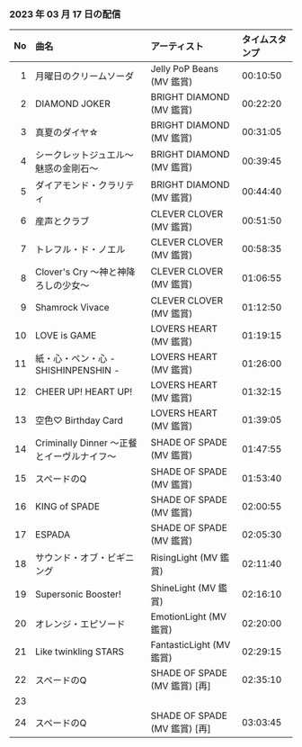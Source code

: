 ﻿### 2023 年 03 月 17 日の配信
| No | 曲名 | アーティスト | タイムスタンプ |
| --: | :-- | :-- | :-- |
| 1 | 月曜日のクリームソーダ | Jelly PoP Beans (MV 鑑賞) | 00:10:50 |
| 2 | DIAMOND JOKER | BRIGHT DIAMOND (MV 鑑賞) | 00:22:20 |
| 3 | 真夏のダイヤ☆ | BRIGHT DIAMOND (MV 鑑賞) | 00:31:05 |
| 4 | シークレットジュエル～魅惑の金剛石～ | BRIGHT DIAMOND (MV 鑑賞) | 00:39:45 |
| 5 | ダイアモンド・クラリティ | BRIGHT DIAMOND (MV 鑑賞) | 00:44:40 |
| 6 | 産声とクラブ | CLEVER CLOVER (MV 鑑賞) | 00:51:50 |
| 7 | トレフル・ド・ノエル | CLEVER CLOVER (MV 鑑賞) | 00:58:35 |
| 8 | Clover's Cry ～神と神降ろしの少女～ | CLEVER CLOVER (MV 鑑賞) | 01:06:55 |
| 9 | Shamrock Vivace | CLEVER CLOVER (MV 鑑賞) | 01:12:50 |
| 10 | LOVE is GAME | LOVERS HEART (MV 鑑賞) | 01:19:15 |
| 11 | 紙・心・ペン・心 - SHISHINPENSHIN - | LOVERS HEART (MV 鑑賞) | 01:26:00 |
| 12 | CHEER UP! HEART UP! | LOVERS HEART (MV 鑑賞) | 01:32:15 |
| 13 | 空色♡ Birthday Card | LOVERS HEART (MV 鑑賞) | 01:39:05 |
| 14 | Criminally Dinner ～正餐とイーヴルナイフ～ | SHADE OF SPADE (MV 鑑賞) | 01:47:55 |
| 15 | スペードのQ | SHADE OF SPADE (MV 鑑賞) | 01:53:40 |
| 16 | KING of SPADE | SHADE OF SPADE (MV 鑑賞) | 02:00:55 |
| 17 | ESPADA | SHADE OF SPADE (MV 鑑賞) | 02:05:30 |
| 18 | サウンド・オブ・ビギニング | RisingLight (MV 鑑賞) | 02:11:40 |
| 19 | Supersonic Booster! | ShineLight (MV 鑑賞) | 02:16:10 |
| 20 | オレンジ・エピソード | EmotionLight (MV 鑑賞) | 02:20:00 |
| 21 | Like twinkling STARS | FantasticLight (MV 鑑賞) | 02:29:15 |
| 22 | スペードのQ | SHADE OF SPADE (MV 鑑賞) [再] | 02:35:10 |
| 23 |  |  |  |
| 24 | スペードのQ | SHADE OF SPADE (MV 鑑賞) [再] | 03:03:45 |
